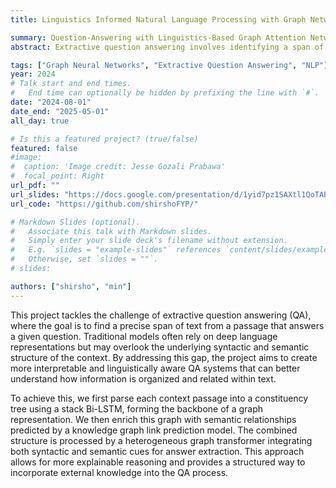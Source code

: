 ```yaml
---
title: Linguistics Informed Natural Language Processing with Graph Networks

summary: Question-Answering with Linguistics-Based Graph Attention Networks.
abstract: Extractive question answering involves identifying a span of text within a given passage that directly answers a question. We address this task by enhancing traditional QA pipelines with structured representations, first by converting each passage into a constituency-based graph and then enriching it with predicted semantic links from a knowledge graph model. The resulting graph is then processed by a heterogeneous graph transformer to extract accurate and explainable answers.

tags: ["Graph Neural Networks", "Extractive Question Answering", "NLP"]
year: 2024
# Talk start and end times.
#   End time can optionally be hidden by prefixing the line with `#`.
date: "2024-08-01"
date_end: "2025-05-01"
all_day: true

# Is this a featured project? (true/false)
featured: false
#image:
#  caption: 'Image credit: Jesse Gozali Prabawa'
#  focal_point: Right
url_pdf: ""
url_slides: "https://docs.google.com/presentation/d/1yid7pz1SAXtl1QoTAB1__tVuhELnQdDM3LGBsLrqSNQ/edit?usp=sharing"
url_code: "https://github.com/shirshoFYP/"

# Markdown Slides (optional).
#   Associate this talk with Markdown slides.
#   Simply enter your slide deck's filename without extension.
#   E.g. `slides = "example-slides"` references `content/slides/example-slides.md`.
#   Otherwise, set `slides = ""`.
# slides:

authors: ["shirsho", "min"]
---
```


This project tackles the challenge of extractive question answering (QA), where the goal is to find a precise span of text from a passage that answers a given question. Traditional models often rely on deep language representations but may overlook the underlying syntactic and semantic structure of the context. By addressing this gap, the project aims to create more interpretable and linguistically aware QA systems that can better understand how information is organized and related within text.

To achieve this, we first parse each context passage into a constituency tree using a stack Bi-LSTM, forming the backbone of a graph representation. We then enrich this graph with semantic relationships predicted by a knowledge graph link prediction model. The combined structure is processed by a heterogeneous graph transformer integrating both syntactic and semantic cues for answer extraction. This approach allows for more explainable reasoning and provides a structured way to incorporate external knowledge into the QA process.
